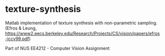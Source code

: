 # texture-synthesis
Matlab implementation of texture synthesis with non-parametric sampling. (Efros &amp; Leung, https://www2.eecs.berkeley.edu/Research/Projects/CS/vision/papers/efros-iccv99.pdf)

Part of NUS EE4212 - Computer Vision Assignment
